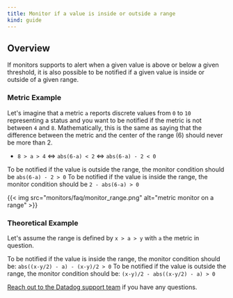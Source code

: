 ```yaml
---
title: Monitor if a value is inside or outside a range
kind: guide
---
```


## Overview

If monitors supports to alert when a given value is above or below a given threshold, it is also possible to be notified if a given value is inside or outside of a given range.

### Metric Example

Let's imagine that a metric `a` reports discrete values from `0` to `10` representing a status and you want to be notified if the metric is not between `4` and `8`.
Mathematically, this is the same as saying that the difference between the metric and the center of the range (6) should never be more than 2. 

- `8 > a > 4` <=> `abs(6-a) < 2` <=> `abs(6-a) - 2 < 0`

To be notified if the value is outside the range, the monitor condition should be `abs(6-a) - 2 > 0`
To be notified if the value is inside the range, the monitor condition should be `2 - abs(6-a) > 0`

{{< img src="monitors/faq/monitor_range.png" alt="metric monitor on a range"  >}}

### Theoretical Example 

Let's assume the range is defined by `x > a > y` with `a` the metric in question. 

To be notified if the value is inside the range, the monitor condition should be: `abs((x-y/2) - a) - (x-y)/2 > 0`
To be notified if the value is outside the range, the monitor condition should be: `(x-y)/2 - abs((x-y/2) - a) > 0`

[Reach out to the Datadog support team][1] if you have any questions.

[1]: /help/

